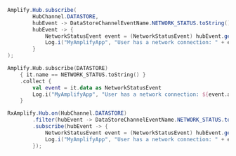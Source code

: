 <amplify-block-switcher>
<amplify-block name="Java">

```java
Amplify.Hub.subscribe(
        HubChannel.DATASTORE,
        hubEvent -> DataStoreChannelEventName.NETWORK_STATUS.toString().equals(hubEvent.getName()),
        hubEvent -> {
            NetworkStatusEvent event = (NetworkStatusEvent) hubEvent.getData();
            Log.i("MyAmplifyApp", "User has a network connection: " + event.getActive());
        }
);
```

</amplify-block>
<amplify-block name="Kotlin">

```kotlin
Amplify.Hub.subscribe(DATASTORE)
    { it.name == NETWORK_STATUS.toString() }
    .collect {
        val event = it.data as NetworkStatusEvent
        Log.i("MyAmplifyApp", "User has a network connection: ${event.active}")
    }
```

</amplify-block>
<amplify-block name="RxJava">

```java
RxAmplify.Hub.on(HubChannel.DATASTORE)
        .filter(hubEvent -> DataStoreChannelEventName.NETWORK_STATUS.toString().equals(hubEvent.getName()))
        .subscribe(hubEvent -> {
            NetworkStatusEvent event = (NetworkStatusEvent) hubEvent.getData();
            Log.i("MyAmplifyApp", "User has a network connection: " + event.getActive());
        });
```

</amplify-block>

</amplify-block-switcher>
